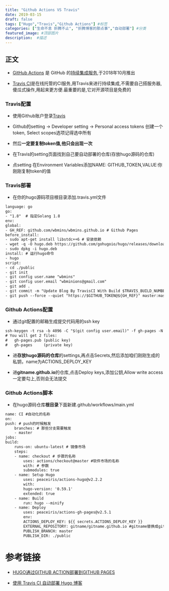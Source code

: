 ```yaml
---
title: "Github Actions VS Travis"
date: 2019-03-15
draft: false
tags: ["Hugo","Travis","Github Actions"] #标签
categories: ["生命不息 折腾不止", "折腾博客的那点事","自动部署"] #分类
featured_image: #顶部图片
description:  #描述
---
```

## 正文

- [GitHub Actions](https://github.com/features/actions) 是 GitHub 的[持续集成服务](http://www.ruanyifeng.com/blog/2015/09/continuous-integration.html),于2018年10月推出

- [Travis CI](https://travis-ci.org/)是在线托管的CI服务,用Travis来进行持续集成,不需要自己搭服务器,傻瓜式操作,用起来更方便.最重要的是,它对开源项目是免费的

### **Travis配置**

- 使用Github账户登录[Travis](https://travis-ci.org/)

- Github的setting -> Developer setting -> Personal access tokens 创建一个token, Select scopes选项记得选中所有

- 然后**一定要复制token值,他只会出现一次**

- 在Travis的setting页面找到自己要自动部署的仓库(存放hugo源码的仓库)

- 点setting 在Environment Variables添加NAME: GITHUB_TOKEN,VALUE:你刚刚复制token的值

### **Travis部署**

- 在你的hugo源码项目根目录添加.travis.yml文件

```txt
language: go
go:
- "1.8"  # 指定Golang 1.8
env:
global:
- GH_REF: github.com/wbmins/wbmins.github.io # Github Pages
before_install:
- sudo apt-get install libstdc++6 # 安装依赖
- wget -q -O hugo.deb https://github.com/gohugoio/hugo/releases/download/v0.55.6/hugo_extended_0.55.6_Linux-64bit.deb # 安装 hugo （version: v0.54.0）
- sudo dpkg -i hugo.deb
install: # 运行hugo命令
- hugo
script:
- cd ./public
- git init
- git config user.name "wbmins"
- git config user.email "wbminions@gmail.com"
- git add .
- git commit -m "Update Blog By TravisCI With Build $TRAVIS_BUILD_NUMBER"
- git push --force --quiet "https://$GITHUB_TOKEN@${GH_REF}" master:master  # Github Pages
```

### **Github Actions配置**

- 通过git配置的邮箱生成提交代码用的ssh key

```txt
ssh-keygen -t rsa -b 4096 -C "$(git config user.email)" -f gh-pages -N ""
# You will get 2 files:
#   gh-pages.pub (public key)
#   gh-pages     (private key)
```
- 进**存放hugo源码的仓库**的settings,再点击Secrets,然后添加咱们刚刚生成的私钥，name为ACTIONS_DEPLOY_KEY

- 进**gitname.github.io**的仓库,点击Deploy keys,添加公钥,Allow write access一定要勾上,否则会无法提交

### **Github Actions脚本**

- 在hugo源码仓库**根目录**下面新建.github/workflows/main.yml

```txt
name: CI #自动化的名称
on:
push: # push的时候触发
    branches: # 那些分支需要触发
    - master
jobs:
build:
    runs-on: ubuntu-latest # 镜像市场
    steps:
    - name: checkout # 步骤的名称
        uses: actions/checkout@master #软件市场的名称
        with: # 参数
        submodules: true
    - name: Setup Hugo
        uses: peaceiris/actions-hugo@v2.2.2
        with:
        hugo-version: '0.59.1'
        extended: true
    - name: Build
        run: hugo --minify
    - name: Deploy
        uses: peaceiris/actions-gh-pages@v2.5.1
        env:
        ACTIONS_DEPLOY_KEY: ${{ secrets.ACTIONS_DEPLOY_KEY }}
        EXTERNAL_REPOSITORY: gitname/gitname.github.io #gitname替换成github用户名
        PUBLISH_BRANCH: master
        PUBLISH_DIR: ./public
```
# 参考链接

- [HUGO通过GITHUB ACTION部署到GITHUB PAGES](https://tianhui.xin/blog/2019/11/17/hugousegithubactionstopages/)

- [使用 Travis CI 自动部署 Hugo 博客](https://mogeko.me/2018/028/)